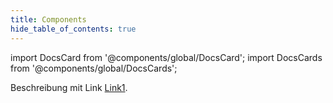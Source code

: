 ```yaml
---
title: Components
hide_table_of_contents: true
---
```


import DocsCard from '@components/global/DocsCard';
import DocsCards from '@components/global/DocsCards';

<head>
  <title>Components | ??</title>
  <meta
    name="description"
    content="Beschreibung."
  />
  <style>{`
    :root {
      --doc-item-container-width: 60rem;
    }
  `}</style>
</head>

Beschreibung mit Link [Link1](linksite.md).


